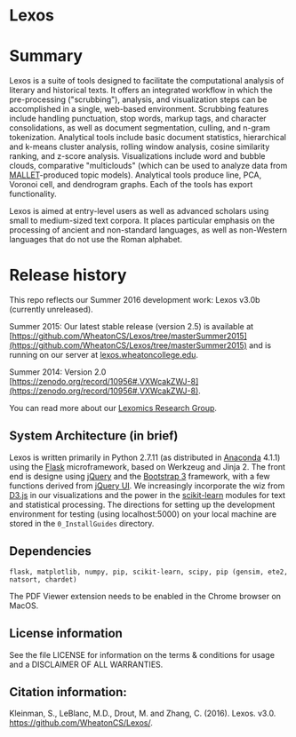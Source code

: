 # Lexos

# Summary
Lexos is a suite of tools designed to facilitate the computational analysis of literary and historical texts. It offers an integrated workflow in which the pre-processing ("scrubbing"), analysis, and visualization steps can be accomplished in a single, web-based environment. Scrubbing features include handling punctuation, stop words, markup tags, and character consolidations, as well as document segmentation, culling, and n-gram tokenization. Analytical tools include basic document statistics, hierarchical and k-means cluster analysis, rolling window analysis, cosine similarity ranking, and z-score analysis. Visualizations include word and bubble clouds, comparative "multiclouds" (which can be used to analyze data from [MALLET](http://mallet.cs.umass.edu/)-produced topic models). Analytical tools produce line, PCA, Voronoi cell, and dendrogram graphs. Each of the tools has export functionality.

Lexos is aimed at entry-level users as well as advanced scholars using small to medium-sized text corpora. It places particular emphasis on the processing of ancient and non-standard languages, as well as non-Western languages that do not use the Roman alphabet.

# Release history
This repo reflects our Summer 2016 development work: Lexos v3.0b (currently unreleased).

Summer 2015: Our latest stable release (version 2.5) is available at [https://github.com/WheatonCS/Lexos/tree/masterSummer2015](https://github.com/WheatonCS/Lexos/tree/masterSummer2015) and is running on our server at [lexos.wheatoncollege.edu](http://lexos.wheatoncollege.edu).

Summer 2014: Version 2.0 [https://zenodo.org/record/10956#.VXWcakZWJ-8](https://zenodo.org/record/10956#.VXWcakZWJ-8).

You can read more about our [Lexomics Research Group](http://lexomics.wheatoncollege.edu).

## System Architecture (in brief)
Lexos is written primarily in Python 2.7.11 (as distributed in [Anaconda](https://www.continuum.io/downloads) 4.1.1) using the 
[Flask](http://flask.pocoo.org/) microframework, based on Werkzeug and Jinja 2. 
The front end is designe using [jQuery](https://jquery.com/) and the [Bootstrap 3](http://getbootstrap.com/) framework, with a few functions derived from [jQuery UI](https://jqueryui.com/). We increasingly incorporate the wiz from 
[D3.js](http://d3js.org/) in our visualizations and the power in the 
[scikit-learn](http://scikit-learn.org/stable/) modules for text and statistical processing. 
The directions for setting up the development environment for testing (using localhost:5000) on your local machine are stored in the `0_InstallGuides` directory.

## Dependencies
`flask, matplotlib, numpy, pip, scikit-learn, scipy, pip (gensim, ete2, natsort, chardet)`

The PDF Viewer extension needs to be enabled in the Chrome browser on MacOS. 

## License information
See the file LICENSE for information on the
terms & conditions for usage and a DISCLAIMER OF ALL WARRANTIES.

## Citation information:
Kleinman, S., LeBlanc, M.D., Drout, M. and Zhang, C. (2016). Lexos. v3.0. https://github.com/WheatonCS/Lexos/.

[//]: # "[Lexos Release 2.0](http://dx.doi.org/10.5281/zenodo.10956)"
[//]: # "[![DOI](https://zenodo.org/badge/doi/10.5281/zenodo.10956.png)](http://dx.doi.org/10.5281/zenodo.10956)"

